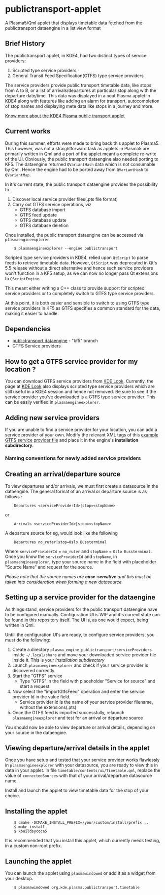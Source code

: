 # publictransport-applet
A Plasma5/Qml applet that displays timetable data fetched from the publictransport dataengine in a list view format

## Brief History
The publictransport applet, in KDE4, had two distinct types of service providers:

1. Scripted type service providers
2. General Transit Feed Specification(GTFS) type service providers

The service providers provide public transport timetable data, like stops from A to B, or a list
of arrivals/departures at particular stop along with the departure date/time. This data was 
displayed in a neat Plasma applet in KDE4 along with features like adding an alarm for transport,
autocompletion of stop names and displaying mete data like stops in a journey and more. 

[Know more about the KDE4 Plasma public transport applet](http://fpuelz-kde.blogspot.in/2011/10/plasma-publictransport.html)

## Current works
During this summer, efforts were made to bring back this applet to Plasma5. This however, was not
a straightforward task as applets in Plasma5 are primarily written in Qml and a port of the applet
meant a complete re-write of the UI.
Obviously, the public transport dataengine also needed porting to KF5. The dataengine returned
`QVariantHash` data which is not consumable by Qml. Hence the engine had to be ported away from 
`QVariantHash` to `QVariantMap`.

In it's current state, the public transport dataengine provides the possibility to 

1. Discover local service provider files(.pts file format)
2. Carry out GTFS service operations, viz
    * GTFS database import
    * GTFS feed update
    * GTFS database update
    * GTFS database deletion

Once installed, the public transport dataengine can be accessed via `plasmaengineexplorer`
```
    $ plasmaengineexplorer --engine publictransport
```

Scripted type service providers in KDE4, relied upon `QtScript` to parse feeds to retrieve timetable data.
However, `QtScript` was deprecated in Qt's 5.5 release without a direct alternative and hence such
service providers won't function in a KF5 setup, as we can now no longer pass Qt extensions to 
`QScriptEngine`.

This meant either writing a C++ class to provide support for scripted service providers or to
completely switch to GTFS type service providers. 

At this point, it is both easier and sensible to switch to using GTFS type service providers in
KF5 as GTFS specifies a common standard for the data, making it easier to handle.

## Dependencies
* [publictransport dataengine](https://quickgit.kde.org/?p=clones%2Fpublictransport%2Frharishnavnit%2Fpublictransport-frameworks.git) - "kf5" branch
* GTFS Service providers

## How to get a GTFS service provider for my location ?
You can download GTFS service providers from [KDE Look](http://kdelook.org/index.php?xcontentmode=638).
Currently, the page at [KDE Look](http://kdelook.org/index.php?xcontentmode=638) also displays scripted
type service providers which are still useful in a KDE4 session and hence not removed. Be sure to see if
the service provider you've downloaded is a GTFS type service provider. This can be easily verified in
`plasmaengineexplorer`. 

## Adding new service providers
If you are unable to find a service provider for your location, you can add a service provider of your own.
Modify the relevant XML tags of this [example GTFS service provider file](./no_ruter.pts) and place it in the engine's
**installation subdirectory**.

### Naming conventions for newly added service providers

## Creating an arrival/departure source
To view departures and/or arrivals, we must first create a datasource in the dataengine.
The general format of an arrival or departure source is as follows :
```
    Departures <serviceProviderId>|stop=<stopName>
```
or
```
    Arrivals <serviceProviderId>|stop=<stopName>
```
A departure source for eg, would look like the following 
```
    Departures no_ruter|stop=Oslo Bussterminal
```
Where `serviceProviderId` = `no_ruter` and `stopName` = `Oslo Bussterminal`.
Once you know the `serviceProviderId` and `stopName`, in `plasmaengineexplorer`, type your source name
in the field with placeholder "Source Name" and request for the source.

*Please note that the source names are __case-sensitive__ and this must be taken into consideration when forming
a new datasource.*

## Setting up a service provider for the dataengine
As things stand, service providers for the public transport dataengine have to be configured manually.
Configuration UI is WIP and it's current state can be found in this repository itself. The UI is, as one
would expect, being written in Qml. 

Untill the configuration UI's are ready, to configure service providers, you must do the following:

1. Create a directory `plasma_engine_publictransport/serviceProviders` inside `~/.local/share` and move
your downloaded service provider file inside it. This is your *installation subdirectory*
2. Launch `plasmaengineexplorer` and check if your service provider is discovered correctly.
3. Start the "GTFS" service
    * Type "GTFS" in the field with placeholder "Service for source" and start a request.
4. Now select the "importGtfsFeed" operation and enter the service provider Id in the value field.
    * Service provider Id is the name of your service provider filename, without the extensions(.pts)
5. Once the GTFS feed is imported successfully, relaunch `plasmaengineexplorer` and test for an arrival
or departure source

You should now be able to view departure or arrival details, depending on your source in the dataengine.

## Viewing departure/arrival details in the applet
Once you have setup and tested that your service provider works flawlessly in `plasmaengineexplorer` with
your datasource, you are ready to view this in data in your applet. 
In file `timetable/contents/ui/Timetable.qml`, replace the value of `connectedSources` with that of your 
arrival/departure datasource name.

Install and launch the applet to view timetable data for the stop of your choice.

## Installing the applet
```
    $ cmake -DCMAKE_INSTALL_PREFIX=/your/custom/install/prefix ..
    $ make install
    $ kbuildsycoca5
```
It is recommended that you install this applet, which currently needs testing, in a custom non-root prefix.

## Launching the applet
You can launch the applet using `plasmawindowed` or add it as a widget from your desktop.
```
    $ plasmawindowed org.kde.plasma.publictransport.timetable
```
